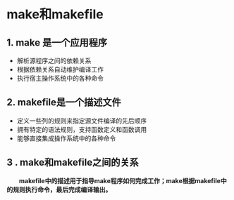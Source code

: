 # make和makefile

## 1. make 是一个应用程序

* 解析源程序之间的依赖关系
* 根据依赖关系自动维护编译工作
* 执行宿主操作系统中的各种命令



## 2. makefile是一个描述文件

* 定义一些列的规则来指定源文件编译的先后顺序
* 拥有特定的语法规则，支持函数定义和函数调用
* 能够直接集成操作系统中的各种命令



## 3 . make和makefile之间的关系

__&emsp;&emsp;makefile中的描述用于指导make程序如何完成工作；make根据makefile中的规则执行命令，最后完成编译输出。__

